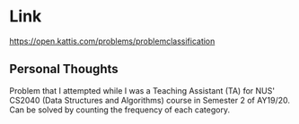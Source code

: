 # Link

https://open.kattis.com/problems/problemclassification

## Personal Thoughts

Problem that I attempted while I was a Teaching Assistant (TA) for NUS' CS2040 (Data Structures and Algorithms) course in Semester 2 of AY19/20. Can be solved by counting the frequency of each category.

